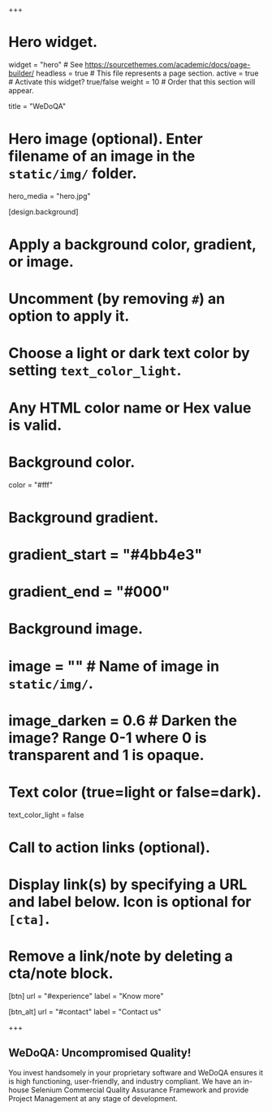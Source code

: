 +++
# Hero widget.
widget = "hero"  # See https://sourcethemes.com/academic/docs/page-builder/
headless = true  # This file represents a page section.
active = true  # Activate this widget? true/false
weight = 10  # Order that this section will appear.

title = "WeDoQA"

# Hero image (optional). Enter filename of an image in the `static/img/` folder.
hero_media = "hero.jpg"

[design.background]
  # Apply a background color, gradient, or image.
  #   Uncomment (by removing `#`) an option to apply it.
  #   Choose a light or dark text color by setting `text_color_light`.
  #   Any HTML color name or Hex value is valid.

  # Background color.
  color = "#fff"

  # Background gradient.
  # gradient_start = "#4bb4e3"
  # gradient_end = "#000"

  # Background image.
  # image = ""  # Name of image in `static/img/`.
  # image_darken = 0.6  # Darken the image? Range 0-1 where 0 is transparent and 1 is opaque.

  # Text color (true=light or false=dark).
  text_color_light = false

# Call to action links (optional).
#   Display link(s) by specifying a URL and label below. Icon is optional for `[cta]`.
#   Remove a link/note by deleting a cta/note block.
[btn]
  url = "#experience"
  label = "Know more"

[btn_alt]
  url = "#contact"
  label = "Contact us"

+++

## WeDoQA: Uncompromised Quality!

You invest handsomely in your proprietary software and WeDoQA ensures it is high functioning, user-friendly, and industry compliant. We have an in-house Selenium Commercial Quality Assurance Framework and provide Project Management at any stage of development.
